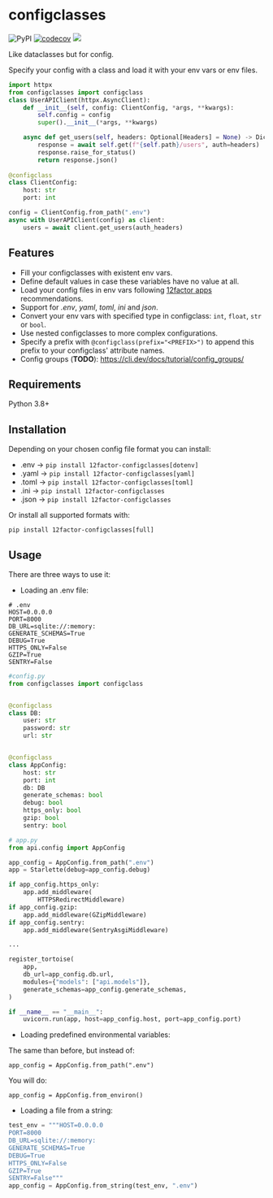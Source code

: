 # configclasses

![PyPI](https://img.shields.io/pypi/v/12factor-configclasses)
[![codecov](https://codecov.io/gh/kingoodie/configclasses/branch/master/graph/badge.svg)](https://codecov.io/gh/kingoodie/configclasses)
<a href="https://codeclimate.com/github/kingoodie/configclasses/maintainability"><img src="https://api.codeclimate.com/v1/badges/9094f65f5caef64fb993/maintainability" /></a>


Like dataclasses but for config.

Specify your config with a class and load it with your env vars or env files.


```python
import httpx
from configclasses import configclass
class UserAPIClient(httpx.AsyncClient):
    def __init__(self, config: ClientConfig, *args, **kwargs):
        self.config = config
        super().__init__(*args, **kwargs)

    async def get_users(self, headers: Optional[Headers] = None) -> Dict[str, Any]:
        response = await self.get(f"{self.path}/users", auth=headers)
        response.raise_for_status()
        return response.json()
    
@configclass
class ClientConfig:
    host: str
    port: int

config = ClientConfig.from_path(".env")
async with UserAPIClient(config) as client:
    users = await client.get_users(auth_headers)
```

## Features

- Fill your configclasses with existent env vars.
- Define default values in case these variables have no value at all.
- Load your config files in env vars following [12factor apps](https://12factor.net) recommendations.
- Support for _.env_, _yaml_, _toml_, _ini_ and _json_.
- Convert your env vars with specified type in configclass: `int`, `float`, `str` or `bool`.
- Use nested configclasses to more complex configurations.
- Specify a prefix with `@configclass(prefix="<PREFIX>")` to append this prefix to your configclass'  attribute names.
- Config groups (__TODO__): https://cli.dev/docs/tutorial/config_groups/

## Requirements

Python 3.8+


## Installation

Depending on your chosen config file format you can install:

- .env  ->   ```pip install 12factor-configclasses[dotenv]```
- .yaml ->   ```pip install 12factor-configclasses[yaml]```
- .toml ->   ```pip install 12factor-configclasses[toml]```
- .ini  ->   ```pip install 12factor-configclasses```
- .json ->   ```pip install 12factor-configclasses```

Or install all supported formats with:

    pip install 12factor-configclasses[full]
    
## Usage

There are three ways to use it:

- Loading an .env file:

```.env
# .env
HOST=0.0.0.0
PORT=8000
DB_URL=sqlite://:memory:
GENERATE_SCHEMAS=True
DEBUG=True
HTTPS_ONLY=False
GZIP=True
SENTRY=False
```

```python
#config.py
from configclasses import configclass


@configclass
class DB:
    user: str
    password: str
    url: str


@configclass
class AppConfig:
    host: str
    port: int
    db: DB
    generate_schemas: bool
    debug: bool
    https_only: bool
    gzip: bool
    sentry: bool
```

```python
# app.py
from api.config import AppConfig

app_config = AppConfig.from_path(".env")
app = Starlette(debug=app_config.debug)

if app_config.https_only:
    app.add_middleware(
        HTTPSRedirectMiddleware)
if app_config.gzip:
    app.add_middleware(GZipMiddleware)
if app_config.sentry:
    app.add_middleware(SentryAsgiMiddleware)

...

register_tortoise(
    app,
    db_url=app_config.db.url,
    modules={"models": ["api.models"]},
    generate_schemas=app_config.generate_schemas,
)

if __name__ == "__main__":
    uvicorn.run(app, host=app_config.host, port=app_config.port)
```

    
- Loading predefined environmental variables:

The same than before, but instead of:

    app_config = AppConfig.from_path(".env")
    
You will do:

    app_config = AppConfig.from_environ()
    
- Loading a file from a string:

```python
test_env = """HOST=0.0.0.0
PORT=8000
DB_URL=sqlite://:memory:
GENERATE_SCHEMAS=True
DEBUG=True
HTTPS_ONLY=False
GZIP=True
SENTRY=False"""
app_config = AppConfig.from_string(test_env, ".env")
```